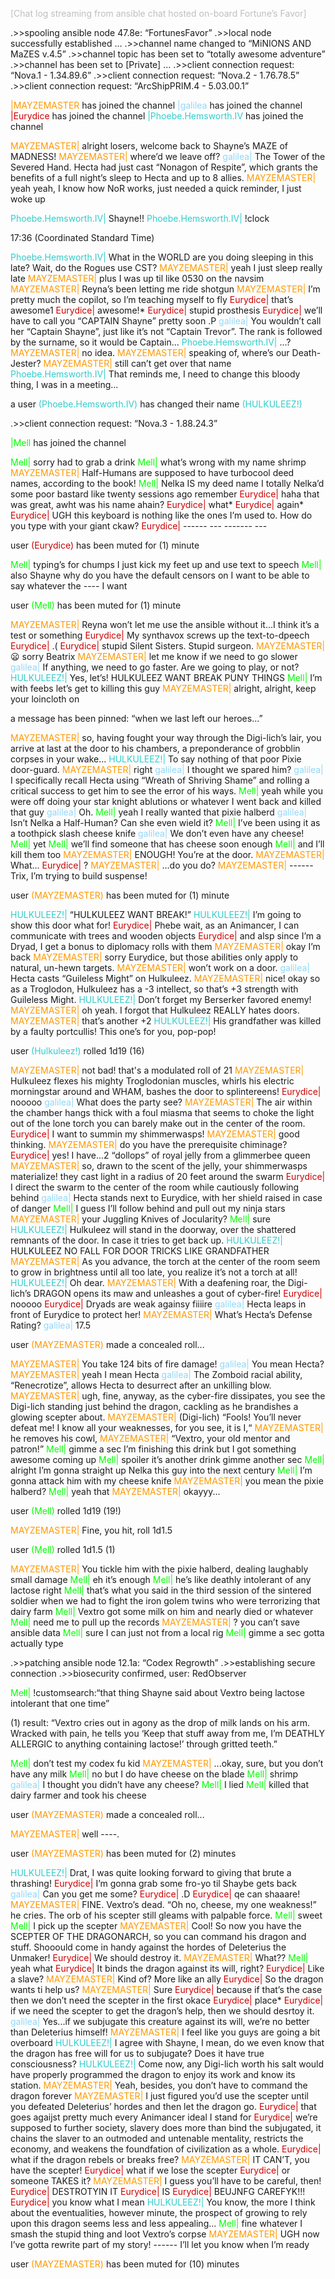 <font color="#BFBFBF">[Chat log streaming from ansible chat hosted on-board Fortune’s Favor]</font>

.>>spooling ansible node 47.8e: “FortunesFavor”
.>>local node successfully established
...
.>>channel name changed to “MiNIONS AND MaZES v.4.5”
.>>channel topic has been set to “totally awesome adventure”
.>>channel has been set to [Private]
...
.>>client connection request: “Nova.1 - 1.34.89.6”
.>>client connection request: “Nova.2 - 1.76.78.5”
.>>client connection request: “ArcShipPRIM.4 - 5.03.00.1”

<font color="#FF9900">|MAYZEMASTER</font> has joined the channel
<font color="#91d7f8">|galilea</font> has joined the channel
<font color="#CC0000">|Eurydice</font> has joined the channel
<font color="#33CCCC">|Phoebe.Hemsworth.IV</font> has joined the channel

<font color="#FF9900">MAYZEMASTER|</font> alright losers, welcome back to Shayne’s MAZE of MADNESS!
<font color="#FF9900">MAYZEMASTER|</font> where’d we leave off?
<font color="#91d7f8">galilea|</font> The Tower of the Severed Hand. Hecta had just cast “Nonagon of Respite”, which grants the benefits of a full night’s sleep to Hecta and up to 8 allies.
<font color="#FF9900">MAYZEMASTER|</font> yeah yeah, I know how NoR works, just needed a quick reminder, I just woke up

<font color="#33CCCC">Phoebe.Hemsworth.IV|</font> Shayne!!
<font color="#33CCCC">Phoebe.Hemsworth.IV|</font> !clock

17:36 (Coordinated Standard Time)

<font color="#33CCCC">Phoebe.Hemsworth.IV|</font> What in the WORLD are you doing sleeping in this late? Wait, do the Rogues use CST?
<font color="#FF9900">MAYZEMASTER|</font> yeah I just sleep really late
<font color="#FF9900">MAYZEMASTER|</font> plus I was up til like 0530 on the navsim
<font color="#FF9900">MAYZEMASTER|</font> Reyna’s been letting me ride shotgun
<font color="#FF9900">MAYZEMASTER|</font> I’m pretty much the copilot, so I’m teaching myself to fly
<font color="#CC0000">Eurydice|</font> that’s awesome1
<font color="#CC0000">Eurydice|</font> awesome!*
<font color="#CC0000">Eurydice|</font> stupid prosthesis
<font color="#CC0000">Eurydice|</font> we’ll have to call you “CAPTAIN Shayne” pretty soon .P
<font color="#91d7f8">galilea|</font> You wouldn’t call her “Captain Shayne”, just like it’s not “Captain Trevor”. The rank is followed by the surname, so it would be Captain...
<font color="#33CCCC">Phoebe.Hemsworth.IV|</font> ...?
<font color="#FF9900">MAYZEMASTER|</font> no idea.
<font color="#FF9900">MAYZEMASTER|</font> speaking of, where’s our Death-Jester?
<font color="#FF9900">MAYZEMASTER|</font> still can’t get over that name
<font color="#33CCCC">Phoebe.Hemsworth.IV|</font> That reminds me, I need to change this bloody thing, I was in a meeting...

a user <font color="#33CCCC">(Phoebe.Hemsworth.IV)</font> has changed their name <font color="#33CCCC">(HULKULEEZ!)</font>

.>>client connection request: “Nova.3 - 1.88.24.3”

<font color="#00FF00">|Mell</font> has joined the channel

<font color="#00FF00">Mell|</font> sorry had to grab a drink
<font color="#00FF00">Mell|</font> what’s wrong with my name shrimp
<font color="#FF9900">MAYZEMASTER|</font> Half-Humans are supposed to have turbocool deed names, according to the book!
<font color="#00FF00">Mell|</font> Nelka IS my deed name I totally Nelka’d some poor bastard like twenty sessions ago remember
<font color="#CC0000">Eurydice|</font> haha that was great, awht was his name ahain?
<font color="#CC0000">Eurydice|</font> what*
<font color="#CC0000">Eurydice|</font> again*
<font color="#CC0000">Eurydice|</font> UGH this keyboard is nothing like the ones I’m used to. How do you type with your giant ckaw?
<font color="#CC0000">Eurydice|</font> ------ --- ------- ---

user <font color="#CC0000">(Eurydice)</font> has been muted for (1) minute

<font color="#00FF00">Mell|</font> typing’s for chumps I just kick my feet up and use text to speech
<font color="#00FF00">Mell|</font> also Shayne why do you have the default censors on I want to be able to say whatever the ---- I want

user <font color="#00FF00">(Mell)</font> has been muted for (1) minute

<font color="#FF9900">MAYZEMASTER|</font> Reyna won’t let me use the ansible without it...I think it’s a test or something
<font color="#CC0000">Eurydice|</font> My synthavox screws up the text-to-dpeech
<font color="#CC0000">Eurydice|</font> .(
<font color="#CC0000">Eurydice|</font> stupid Silent Sisters. Stupid surgeon.
<font color="#FF9900">MAYZEMASTER|</font> :frowning: sorry Beatrix
<font color="#FF9900">MAYZEMASTER|</font> let me know if we need to go slower
<font color="#91d7f8">galilea|</font> If anything, we need to go faster. Are we going to play, or not?
<font color="#33CCCC">HULKULEEZ!|</font> Yes, let’s! HULKULEEZ WANT BREAK PUNY THINGS
<font color="#00FF00">Mell|</font> I’m with feebs let’s get to killing this guy
<font color="#FF9900">MAYZEMASTER|</font> alright, alright, keep your loincloth on

a message has been pinned: “when we last left our heroes...”

<font color="#FF9900">MAYZEMASTER|</font> so, having fought your way through the Digi-lich’s lair, you arrive at last at the door to his chambers, a preponderance of grobblin corpses in your wake...
<font color="#33CCCC">HULKULEEZ!|</font> To say nothing of that poor Pixie door-guard.
<font color="#FF9900">MAYZEMASTER|</font> right
<font color="#91d7f8">galilea|</font> I thought we spared him?
<font color="#91d7f8">galilea|</font> I specifically recall Hecta using “Wreath of Shriving Shame” and rolling a critical success to get him to see the error of his ways.
<font color="#00FF00">Mell|</font> yeah while you were off doing your star knight ablutions or whatever I went back and killed that guy
<font color="#91d7f8">galilea|</font> Oh.
<font color="#00FF00">Mell|</font> yeah I really wanted that pixie halberd
<font color="#91d7f8">galilea|</font> Isn’t Nelka a Half-Human? Can she even wield it?
<font color="#00FF00">Mell|</font> I’ve been using it as a toothpick slash cheese knife
<font color="#91d7f8">galilea|</font> We don’t even have any cheese!
<font color="#00FF00">Mell|</font> yet
<font color="#00FF00">Mell|</font> we’ll find someone that has cheese soon enough
<font color="#00FF00">Mell|</font> and I’ll kill them too
<font color="#FF9900">MAYZEMASTER|</font> ENOUGH! You’re at the door.
<font color="#FF9900">MAYZEMASTER|</font> What...
<font color="#CC0000">Eurydice|</font> ?
<font color="#FF9900">MAYZEMASTER|</font> ...do you do?
<font color="#FF9900">MAYZEMASTER|</font> ------ Trix, I’m trying to build suspense!

user <font color="#FF9900">(MAYZEMASTER)</font> has been muted for (1) minute

<font color="#33CCCC">HULKULEEZ!|</font> “HULKULEEZ WANT BREAK!”
<font color="#33CCCC">HULKULEEZ!|</font> I’m going to show this door what for!
<font color="#CC0000">Eurydice|</font> Phebe wait, as an Animancer, I can communicate with trees and wooden objects
<font color="#CC0000">Eurydice|</font> and alsp since I’m a Dryad, I get a bonus to diplomacy rolls with them
<font color="#FF9900">MAYZEMASTER|</font> okay I’m back
<font color="#FF9900">MAYZEMASTER|</font> sorry Eurydice, but those abilities only apply to natural, un-hewn targets.
<font color="#FF9900">MAYZEMASTER|</font> won’t work on a door.
<font color="#91d7f8">galilea|</font> Hecta casts “Guileless Might” on Hulkuleez.
<font color="#FF9900">MAYZEMASTER|</font> nice! okay so as a Troglodon, Hulkuleez has a -3 intellect, so that’s +3 strength with Guileless Might.
<font color="#33CCCC">HULKULEEZ!|</font> Don’t forget my Berserker favored enemy!
<font color="#FF9900">MAYZEMASTER|</font> oh yeah. I forgot that Hulkuleez REALLY hates doors.
<font color="#FF9900">MAYZEMASTER|</font> that’s another +2
<font color="#33CCCC">HULKULEEZ!|</font> His grandfather was killed by a faulty portcullis! This one’s for you, pop-pop!

user <font color="#33CCCC">(Hulkuleez!)</font> rolled 1d19 (16)

<font color="#FF9900">MAYZEMASTER|</font> not bad! that's a modulated roll of 21
<font color="#FF9900">MAYZEMASTER|</font> Hulkuleez flexes his mighty Troglodonian muscles, whirls his electric morningstar around and WHAM, bashes the door to splintereens!
<font color="#CC0000">Eurydice|</font> nooooo
<font color="#91d7f8">galilea|</font> What does the party see?
<font color="#FF9900">MAYZEMASTER|</font> The air within the chamber hangs thick with a foul miasma that seems to choke the light out of the lone torch you can barely make out in the center of the room.
<font color="#CC0000">Eurydice|</font> I want to summin my shimmerwasps!
<font color="#FF9900">MAYZEMASTER|</font> good thinking.
<font color="#FF9900">MAYZEMASTER|</font> do you have the prerequisite chiminage?
<font color="#CC0000">Eurydice|</font> yes! I have...2 “dollops” of royal jelly from a glimmerbee queen
<font color="#FF9900">MAYZEMASTER|</font> so, drawn to the scent of the jelly, your shimmerwasps materialize! they cast light in a radius of 20 feet around the swarm
<font color="#CC0000">Eurydice|</font> I direct the swarm to the center of the room while cautiously following behind
<font color="#91d7f8">galilea|</font> Hecta stands next to Eurydice, with her shield raised in case of danger
<font color="#00FF00">Mell|</font> I guess I’ll follow behind and pull out my ninja stars
<font color="#FF9900">MAYZEMASTER|</font> your Juggling Knives of Jocularity?
<font color="#00FF00">Mell|</font> sure
<font color="#33CCCC">HULKULEEZ!|</font> Hulkuleez will stand in the doorway, over the shattered remnants of the door. In case it tries to get back up.
<font color="#33CCCC">HULKULEEZ!|</font> HULKULEEZ NO FALL FOR DOOR TRICKS LIKE GRANDFATHER
<font color="#FF9900">MAYZEMASTER|</font> As you advance, the torch at the center of the room seem to grow in brightness until all too late, you realize it’s not a torch at all!
<font color="#33CCCC">HULKULEEZ!|</font> Oh dear.
<font color="#FF9900">MAYZEMASTER|</font> With a deafening roar, the Digi-lich’s DRAGON opens its maw and unleashes a gout of cyber-fire!
<font color="#CC0000">Eurydice|</font> nooooo
<font color="#CC0000">Eurydice|</font> Dryads are weak againsy fiiiire
<font color="#91d7f8">galilea|</font> Hecta leaps in front of Eurydice to protect her!
<font color="#FF9900">MAYZEMASTER|</font> What’s Hecta’s Defense Rating?
<font color="#91d7f8">galilea|</font> 17.5

user <font color="#FF9900">(MAYZEMASTER)</font> made a concealed roll...

<font color="#FF9900">MAYZEMASTER|</font> You take 124 bits of fire damage!
<font color="#91d7f8">galilea|</font> You mean Hecta?
<font color="#FF9900">MAYZEMASTER|</font> yeah I mean Hecta
<font color="#91d7f8">galilea|</font> The Zomboid racial ability, “Renecrotize”, allows Hecta to desurrect after an unkilling blow.
<font color="#FF9900">MAYZEMASTER|</font> ugh, fine, anyway, as the cyber-fire dissipates, you see the Digi-lich standing just behind the dragon, cackling as he brandishes a glowing scepter about.
<font color="#FF9900">MAYZEMASTER|</font> (Digi-lich) “Fools! You’ll never defeat me! I know all your weaknesses, for you see, it is I,“
<font color="#FF9900">MAYZEMASTER|</font> he removes his cowl,
<font color="#FF9900">MAYZEMASTER|</font> “Vextro, your old mentor and patron!”
<font color="#00FF00">Mell|</font> gimme a sec I’m finishing this drink but I got something awesome coming up
<font color="#00FF00">Mell|</font> spoiler it’s another drink gimme another sec
<font color="#00FF00">Mell|</font> alright I’m gonna straight up Nelka this guy into the next century
<font color="#00FF00">Mell|</font> I’m gonna attack him with my cheese knife
<font color="#FF9900">MAYZEMASTER|</font> you mean the pixie halberd?
<font color="#00FF00">Mell|</font> yeah that
<font color="#FF9900">MAYZEMASTER|</font> okayyy...

user <font color="#00FF00">(Mell)</font> rolled 1d19 (19!)

<font color="#FF9900">MAYZEMASTER|</font> Fine, you hit, roll 1d1.5

user <font color="#00FF00">(Mell)</font> rolled 1d1.5 (1)

<font color="#FF9900">MAYZEMASTER|</font> You tickle him with the pixie halberd, dealing laughably small damage
<font color="#00FF00">Mell|</font> eh it’s enough
<font color="#00FF00">Mell|</font> he’s like deathly intolerant of any lactose right
<font color="#00FF00">Mell|</font> that’s what you said in the third session of the sintered soldier when we had to fight the iron golem twins who were terrorizing that dairy farm
<font color="#00FF00">Mell|</font> Vextro got some milk on him and nearly died or whatever
<font color="#00FF00">Mell|</font> need me to pull up the records
<font color="#FF9900">MAYZEMASTER|</font> ? you can’t save ansible data
<font color="#00FF00">Mell|</font> sure I can just not from a local rig
<font color="#00FF00">Mell|</font> gimme a sec gotta actually type

.>>patching ansible node 12.1a: “Codex Regrowth”
.>>establishing secure connection
.>>biosecurity confirmed, user: RedObserver

<font color="#00FF00">Mell|</font> !customsearch:“that thing Shayne said about Vextro being lactose intolerant that one time”

(1) result: “Vextro cries out in agony as the drop of milk lands on his arm. Wracked with pain, he tells you ‘Keep that stuff away from me, I’m DEATHLY ALLERGIC to anything containing lactose!’ through gritted teeth.”

<font color="#00FF00">Mell|</font> don’t test my codex fu kid
<font color="#FF9900">MAYZEMASTER|</font> ...okay, sure, but you don’t have any milk
<font color="#00FF00">Mell|</font> no but I do have cheese on the blade
<font color="#00FF00">Mell|</font> shrimp
<font color="#91d7f8">galilea|</font> I thought you didn’t have any cheese?
<font color="#00FF00">Mell|</font> I lied
<font color="#00FF00">Mell|</font> killed that dairy farmer and took his cheese

user <font color="#FF9900">(MAYZEMASTER)</font> made a concealed roll...

<font color="#FF9900">MAYZEMASTER|</font> well ----.

user <font color="#FF9900">(MAYZEMASTER)</font> has been muted for (2) minutes

<font color="#33CCCC">HULKULEEZ!|</font> Drat, I was quite looking forward to giving that brute a thrashing!
<font color="#CC0000">Eurydice|</font> I’m gonna grab some fro-yo til Shaybe gets back
<font color="#91d7f8">galilea|</font> Can you get me some?
<font color="#CC0000">Eurydice|</font> .D
<font color="#CC0000">Eurydice|</font> qe can shaaare!
<font color="#FF9900">MAYZEMASTER|</font> FINE. Vextro’s dead. “Oh no, cheese, my one weakness!” he cries. The orb of his scepter still gleams with palpable force.
<font color="#00FF00">Mell|</font> sweet
<font color="#00FF00">Mell|</font> I pick up the scepter
<font color="#FF9900">MAYZEMASTER|</font> Cool! So now you have the SCEPTER OF THE DRAGONARCH, so you can command his dragon and stuff. Shooould come in handy against the hordes of Deleterius the Unmaker!
<font color="#CC0000">Eurydice|</font> We should destroy it.
<font color="#FF9900">MAYZEMASTER|</font> What??
<font color="#00FF00">Mell|</font> yeah what
<font color="#CC0000">Eurydice|</font> It binds the dragon against its will, right?
<font color="#CC0000">Eurydice|</font> Like a slave?
<font color="#FF9900">MAYZEMASTER|</font> Kind of? More like an ally
<font color="#CC0000">Eurydice|</font> So the dragon wants ti help us?
<font color="#FF9900">MAYZEMASTER|</font> Sure
<font color="#CC0000">Eurydice|</font> because if that’s the case then we don’t need the scepter in the first okace
<font color="#CC0000">Eurydice|</font> place*
<font color="#CC0000">Eurydice|</font> if we need the scepter to get the dragon’s help, then we should desrtoy it.
<font color="#91d7f8">galilea|</font> Yes...if we subjugate this creature against its will, we’re no better than Deleterius himself!
<font color="#FF9900">MAYZEMASTER|</font> I feel like you guys are going a bit overboard
<font color="#33CCCC">HULKULEEZ!|</font> I agree with Shayne, I mean, do we even know that the dragon has free will for us to subjugate? Does it have true consciousness?
<font color="#33CCCC">HULKULEEZ!|</font> Come now, any Digi-lich worth his salt would have properly programmed the dragon to enjoy its work and know its station.
<font color="#FF9900">MAYZEMASTER|</font> Yeah, besides, you don’t have to command the dragon forever
<font color="#FF9900">MAYZEMASTER|</font> I just figured you’d use the scepter until you defeated Deleterius’ hordes and then let the dragon go.
<font color="#CC0000">Eurydice|</font> that goes agaijst pretty much every Animancer ideal I stand for
<font color="#CC0000">Eurydice|</font> we’re supposed to further society, slavery does more than bind the subjugated, it chains the slaver to an outmoded and untenable mentality, restricts the economy, and weakens the foundfation of civilization as a whole.
<font color="#CC0000">Eurydice|</font> what if the dragon rebels or breaks free?
<font color="#FF9900">MAYZEMASTER|</font> IT CAN’T, you have the scepter!
<font color="#CC0000">Eurydice|</font> what if we lose the scepter
<font color="#CC0000">Eurydice|</font> or someone TAKES it?
<font color="#FF9900">MAYZEMASTER|</font> I guess you’ll have to be careful, then!
<font color="#CC0000">Eurydice|</font> DESTROTYIN IT
<font color="#CC0000">Eurydice|</font> IS
<font color="#CC0000">Eurydice|</font> BEUJNFG CAREFYK!!!
<font color="#CC0000">Eurydice|</font> you know what I mean
<font color="#33CCCC">HULKULEEZ!|</font> You know, the more I think about the eventualities, however minute, the prospect of growing to rely upon this dragon seems less and less appealing...
<font color="#00FF00">Mell|</font> fine whatever I smash the stupid thing and loot Vextro’s corpse
<font color="#FF9900">MAYZEMASTER|</font> UGH now I’ve gotta rewrite part of my story! ------ I’ll let you know when I’m ready

user <font color="#FF9900">(MAYZEMASTER)</font> has been muted for (10) minutes